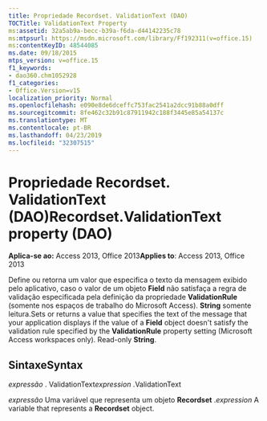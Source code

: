 ```yaml
---
title: Propriedade Recordset. ValidationText (DAO)
TOCTitle: ValidationText Property
ms:assetid: 32a5ab9a-becc-b39a-f6da-d44142235c78
ms:mtpsurl: https://msdn.microsoft.com/library/Ff192311(v=office.15)
ms:contentKeyID: 48544085
ms.date: 09/18/2015
mtps_version: v=office.15
f1_keywords:
- dao360.chm1052928
f1_categories:
- Office.Version=v15
localization_priority: Normal
ms.openlocfilehash: e090e8de6dceffc753fac2541a2dcc91b88a0dff
ms.sourcegitcommit: 8fe462c32b91c87911942c188f3445e85a54137c
ms.translationtype: MT
ms.contentlocale: pt-BR
ms.lasthandoff: 04/23/2019
ms.locfileid: "32307515"
---
```

# <a name="recordsetvalidationtext-property-dao"></a><span data-ttu-id="22f5b-102">Propriedade Recordset. ValidationText (DAO)</span><span class="sxs-lookup"><span data-stu-id="22f5b-102">Recordset.ValidationText property (DAO)</span></span>


<span data-ttu-id="22f5b-103">**Aplica-se ao:** Access 2013, Office 2013</span><span class="sxs-lookup"><span data-stu-id="22f5b-103">**Applies to**: Access 2013, Office 2013</span></span>

<span data-ttu-id="22f5b-p101">Define ou retorna um valor que especifica o texto da mensagem exibido pelo aplicativo, caso o valor de um objeto **Field** não satisfaça a regra de validação especificada pela definição da propriedade **ValidationRule** (somente nos espaços de trabalho do Microsoft Access). **String** somente leitura.</span><span class="sxs-lookup"><span data-stu-id="22f5b-p101">Sets or returns a value that specifies the text of the message that your application displays if the value of a **Field** object doesn't satisfy the validation rule specified by the **ValidationRule** property setting (Microsoft Access workspaces only). Read-only **String**.</span></span>

## <a name="syntax"></a><span data-ttu-id="22f5b-106">Sintaxe</span><span class="sxs-lookup"><span data-stu-id="22f5b-106">Syntax</span></span>

<span data-ttu-id="22f5b-107">*expressão* . ValidationText</span><span class="sxs-lookup"><span data-stu-id="22f5b-107">*expression* .ValidationText</span></span>

<span data-ttu-id="22f5b-108">*expressão* Uma variável que representa um objeto **Recordset** .</span><span class="sxs-lookup"><span data-stu-id="22f5b-108">*expression* A variable that represents a **Recordset** object.</span></span>

